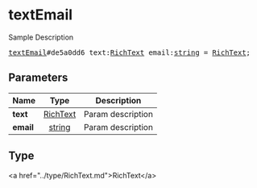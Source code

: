 # textEmail

Sample Description

<pre>
<a href="../constructor/textEmail.md">textEmail</a>#de5a0dd6 text:<a href="../type/RichText.md">RichText</a> email:<a href="../type/string.md">string</a> = <a href="../type/RichText.md">RichText</a>;
</pre>

## Parameters

| Name | Type | Description |
|------|:----:|-------------|
| **text** | <a href="../type/RichText.md">RichText</a> | Param description |
| **email** | <a href="../type/string.md">string</a> | Param description |

## Type

&lt;a href=&#34;../type/RichText.md&#34;&gt;RichText&lt;/a&gt;
